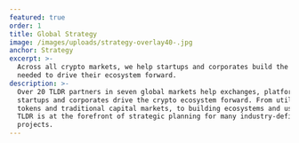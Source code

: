 ```yaml
---
featured: true
order: 1
title: Global Strategy
image: /images/uploads/strategy-overlay40-.jpg
anchor: Strategy
excerpt: >-
  Across all crypto markets, we help startups and corporates build the strategy
  needed to drive their ecosystem forward.
description: >-
  Over 20 TLDR partners in seven global markets help exchanges, platforms,
  startups and corporates drive the crypto ecosystem forward. From utility
  tokens and traditional capital markets, to building ecosystems and user bases,
  TLDR is at the forefront of strategic planning for many industry-defining
  projects.
---
```


